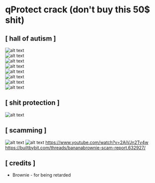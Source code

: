 # qProtect crack (don't buy this 50$ shit)

## [ hall of autism ]
![alt text](https://media.discordapp.net/attachments/1019914604937220119/1025147650397454406/Kijeloles_967.png) <br />
![alt text](https://media.discordapp.net/attachments/1019914604937220119/1025147650850435142/Kijeloles_968.png) <br />
![alt text](https://media.discordapp.net/attachments/1019914604937220119/1025147651668328569/Kijeloles_969.png) <br />
![alt text](https://media.discordapp.net/attachments/1019914604937220119/1025147652079366225/Kijeloles_970.png) <br />
![alt text](https://media.discordapp.net/attachments/1019914604937220119/1025156644344176711/unknown.png) <br />
![alt text](https://media.discordapp.net/attachments/1019914604937220119/1025157701094866964/unknown.png) <br />
![alt text](https://media.discordapp.net/attachments/1019914604937220119/1025158796122796032/unknown.png) <br />
![alt text](https://media.discordapp.net/attachments/1019914604937220119/1025161147705458760/unknown.png) <br />


## [ shit protection ]
![alt text](https://media.discordapp.net/attachments/973288871133601832/1025122627544690708/unknown.png)

## [ scamming ]
![alt text](https://media.discordapp.net/attachments/1020027972956201071/1021454352830955581/unknown.png)
![alt text](https://media.discordapp.net/attachments/1020027972956201071/1021454482757931068/unknown.png)
https://www.youtube.com/watch?v=2AiVJn2Tv4w <br />
https://builtbybit.com/threads/bananabrownie-scam-report.632927/ <br />

## [ credits ]
+ Brownie - for being retarded
